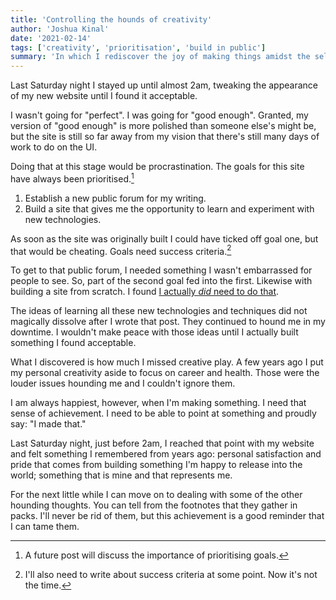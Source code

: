 ```yaml
---
title: 'Controlling the hounds of creativity'
author: 'Joshua Kinal'
date: '2021-02-14'
tags: ['creativity', 'prioritisation', 'build in public']
summary: 'In which I rediscover the joy of making things amidst the self-critical thoughts and ever increasing lists of things to do.'
---
```


Last Saturday night I stayed up until almost 2am, tweaking the appearance of my new website until I found it acceptable.

I wasn't going for "perfect". I was going for "good enough". Granted, my version of "good enough" is more polished than someone else's might be, but the site is still so far away from my vision that there's still many days of work to do on the UI.

Doing that at this stage would be procrastination. The goals for this site have always been prioritised.[^1]

1. Establish a new public forum for my writing.
2. Build a site that gives me the opportunity to learn and experiment with new technologies.

As soon as the site was originally built I could have ticked off goal one, but that would be cheating. Goals need success criteria.[^2]

To get to that public forum, I needed something I wasn't embarrassed for people to see. So, part of the second goal fed into the first. Likewise with building a site from scratch. I found [I actually _did_ need to do that](http://littlerunningbear.com/11020/its-the-perfect-apostrophe-charlie-brown/).

The ideas of learning all these new technologies and techniques did not magically dissolve after I wrote that post. They continued to hound me in my downtime. I wouldn't make peace with those ideas until I actually built something I found acceptable.

What I discovered is how much I missed creative play. A few years ago I put my personal creativity aside to focus on career and health. Those were the louder issues hounding me and I couldn't ignore them.

I am always happiest, however, when I'm making something. I need that sense of achievement. I need to be able to point at something and proudly say: "I made that."

Last Saturday night, just before 2am, I reached that point with my website and felt something I remembered from years ago: personal satisfaction and pride that comes from building something I'm happy to release into the world; something that is mine and that represents me.

For the next little while I can move on to dealing with some of the other hounding thoughts. You can tell from the footnotes that they gather in packs. I'll never be rid of them, but this achievement is a good reminder that I can tame them.

[^1]: A future post will discuss the importance of prioritising goals.
[^2]: I'll also need to write about success criteria at some point. Now it's not the time.
